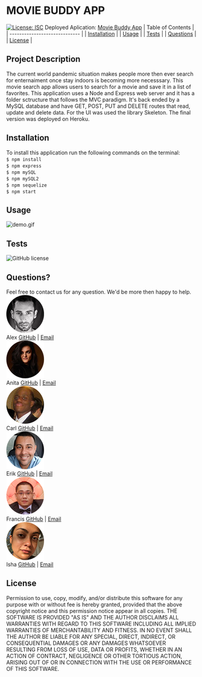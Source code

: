 # MOVIE BUDDY APP

[![License: ISC](https://img.shields.io/badge/License-ISC-blue.svg)](https://opensource.org/licenses/ISC)
Deployed Aplication:
[Movie Buddy App](https://moviebuddy1.herokuapp.com/)
| Table of Contents             |
| ----------------------------- |
| [Installation](#Installation) |
| [Usage](#Usage)               |
| [Tests](#Tests)               |
| [Questions](#Questions)       |
| [License](#License)           |
## Project Description
The current world pandemic situation makes people more then ever search for enternaiment once stay indoors is becoming more necesssary. This movie search app allows users to search for a movie and save it in a list of favorites. This application uses a Node and Express web server and it has a folder sctructure that follows the MVC paradigm. It's back ended by a MySQL database and have GET, POST, PUT and DELETE routes that read, update and delete data. For the UI was used the library Skeleton. The final version was deployed on Heroku.
## Installation
To install this application run the following commands on the terminal:
<br> 
`$ npm install`
<br>
`$ npm express`
<br>
`$ npm mySQL`
<br>
`$ npm mySQL2`
<br>
`$ npm sequelize`
<br>
`$ npm start`
## Usage
![demo.gif](./public/assets/demo.gif)
## Tests
![GitHub license](https://img.shields.io/badge/tests-100%25-success)
## Questions?
Feel free to contact us for any question. We'd be more then happy to help. <br>
![Alex Pic](./public/assets/images/alexs.png) <br>
Alex [GitHub](https://github.com/aafernands) | [Email](alexfernands@outlook.com) <br>
![Anita Pic](./public/assets/images/anitas.png) <br>
Anita [GitHub](https://github.com/Anitta29) | [Email](dananiuta@gmail.com) <br>
![Carl Pic](./public/assets/images/carls.png) <br>
Carl [GitHub](https://github.com/clogerie) | [Email](clogerie@gmail.com) <br>
![Erik Pic](./public/assets/images/eriks.png) <br>
Erik [GitHub](https://github.com/Erikulerio) | [Email](ulerioerik@gmail.com) <br>
![Francis Pic](./public/assets/images/francis.png) <br>
Francis [GitHub](https://github.com/mrpagz) | [Email](francisroy1124@gmail.com) <br>
![Isha Pic](./public/assets/images/ishas.png) <br>
Isha [GitHub](https://github.com/ishakhosla131) | [Email](ishakhosla131@gmail.com) <br>
## License
Permission to use, copy, modify, and/or distribute this software for any purpose with or without fee is hereby granted, provided that the above copyright notice and this permission notice appear in all copies.
THE SOFTWARE IS PROVIDED "AS IS" AND THE AUTHOR DISCLAIMS ALL WARRANTIES WITH REGARD TO THIS SOFTWARE INCLUDING ALL IMPLIED WARRANTIES OF MERCHANTABILITY AND FITNESS. IN NO EVENT SHALL THE AUTHOR BE LIABLE FOR ANY SPECIAL, DIRECT, INDIRECT, OR CONSEQUENTIAL DAMAGES OR ANY DAMAGES WHATSOEVER RESULTING FROM LOSS OF USE, DATA OR PROFITS, WHETHER IN AN ACTION OF CONTRACT, NEGLIGENCE OR OTHER TORTIOUS ACTION, ARISING OUT OF OR IN CONNECTION WITH THE USE OR PERFORMANCE OF THIS SOFTWARE.




